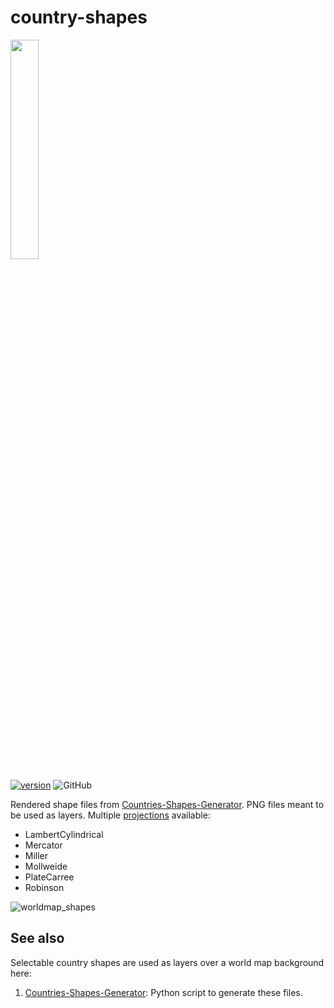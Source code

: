 # country-shapes
[<img src="https://user-images.githubusercontent.com/83307074/173630971-d75d3631-0711-4e7c-b494-11347fea6889.png" width=30% height=30%>](https://www.naturalearthdata.com/downloads/50m-natural-earth-1/50m-natural-earth-i-with-shaded-relief-and-water/)

[![version][version_badge]][changelog]
![GitHub](https://img.shields.io/github/license/regorxxx/country-shapes)

Rendered shape files from [Countries-Shapes-Generator](https://github.com/regorxxx/countries-shapes-generator). PNG files meant to be used as layers.
Multiple [projections](https://scitools.org.uk/cartopy/docs/latest//reference/projections.html) available:
- LambertCylindrical
- Mercator
- Miller
- Mollweide
- PlateCarree
- Robinson

![worldmap_shapes](https://user-images.githubusercontent.com/83307074/173636127-d3d96671-2780-4698-93d7-9a4a7654143a.png)

## See also
Selectable country shapes are used as layers over a world map background here:

 1. [Countries-Shapes-Generator](https://github.com/regorxxx/countries-shapes-generator): Python script to generate these files.
 
[changelog]: CHANGELOG.md
[version_badge]: https://img.shields.io/github/release/regorxxx/country-shapes.svg
